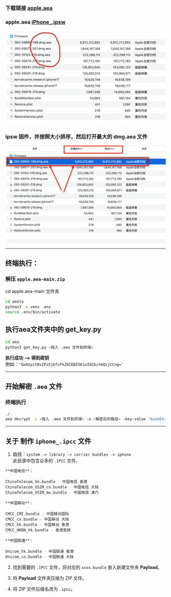 ### 下载链接 [apple.aea](https://github.com/pxx917144686/apple.aea/archive/refs/heads/main.zip)

### apple.aea [iPhone_.ipsw](https://ipsw.dev/product/iPhone)

![Preview](./xx/1.png)

### ipsw 固件，并按照大小排序，然后打开最大的 dmg.aea 文件
![Preview](./xx/2.png)

---

## 终端执行：

### 解压 `apple.aea-main.zip`

cd apple.aea-main 文件夹
```bash
cd aeota
python3 -m venv .env
source .env/bin/activate
```

## 执行aea文件夹中的 get_key.py

```bash
cd aea
python3 get_key.py <拖入 .aea 文件到终端>
```

**执行成功 ——> 得到密钥**  
例如：`'GwXUyztBvIPzXjbfcFkZ9IEBI561oI02b/nkQijCCng='`

---

## 开始解密 `.aea` 文件

### 终端执行

```bash
./
aea decrypt -i <拖入 .aea 文件到终端> -o <解密后的路径> -key-value 'base64:GwXUyztBvIPzXjbfcFkZ9IEBI561oI02b/nkQijCCng='
```


---

## 关于 制作 `iphone_.ipcc` 文件

1. 路径：`system -> library -> carrier bundles -> iphone`  
   此目录中包含众多的 `.IPCC` 文件。

```bash
**中国电信**：

ChinaTelecom_hk.bundle - 中国电信 香港
ChinaTelecom_USIM_cn.bundle - 中国电信 大陆
ChinaTelecom_USIM_mo.bundle - 中国电信 澳门

**中国移动**：

CMCC_CMI.bundle - 中国移动国际
CMCC_cn.bundle - 中国移动 大陆
CMCC_hk.bundle - 中国移动 香港
CMCC_HKBN_hk.bundle - 香港宽频

**中国联通**：

Unicom_hk.bundle - 中国联通 香港
Unicom_cn.bundle - 中国联通 大陆

```
2. 找到需要的 `.IPCC` 文件，将对应的 `xxxx.bundle` 放入新建文件夹 **Payload**。

3. 将 **Payload** 文件夹压缩为 ZIP 文件。

4. 将 ZIP 文件后缀名改为 `.ipcc`。
